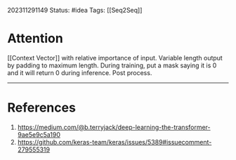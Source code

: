 202311291149
Status: #idea
Tags: [[Seq2Seq]]

# Attention

[[Context Vector]] with relative importance of input.
Variable length output by padding to maximum length. During training, put a mask saying it is 0 and it will return 0 during inference. Post process.

---
# References

1. https://medium.com/@b.terryjack/deep-learning-the-transformer-9ae5e9c5a190
2. https://github.com/keras-team/keras/issues/5389#issuecomment-279555319